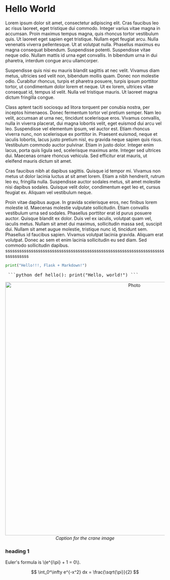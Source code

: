 # Hello World

Lorem ipsum dolor sit amet, consectetur adipiscing elit. Cras faucibus leo ac risus laoreet, eget tristique dui commodo. Integer varius vitae magna in accumsan. Proin maximus tempus magna, quis rhoncus tortor vestibulum quis. Ut laoreet eget sapien eget tristique. Nullam eget feugiat arcu. Nulla venenatis viverra pellentesque. Ut at volutpat nulla. Phasellus maximus eu magna consequat bibendum. Suspendisse potenti. Suspendisse vitae neque odio. Nullam mattis id urna eget convallis. In bibendum urna in dui pharetra, interdum congue arcu ullamcorper.

Suspendisse quis nisi eu mauris blandit sagittis at nec velit. Vivamus diam metus, ultricies sed velit non, bibendum mollis quam. Donec non molestie odio. Curabitur rhoncus, turpis et pharetra posuere, turpis ipsum porttitor tortor, ut condimentum dolor lorem et neque. Ut ex lorem, ultrices vitae consequat id, tempus id velit. Nulla vel tristique mauris. Ut laoreet magna dictum fringilla congue.

Class aptent taciti sociosqu ad litora torquent per conubia nostra, per inceptos himenaeos. Donec fermentum tortor vel pretium semper. Nam leo velit, accumsan at urna nec, tincidunt scelerisque eros. Vivamus convallis, nulla in viverra placerat, dui magna lobortis velit, eget euismod dui arcu vel leo. Suspendisse vel elementum ipsum, vel auctor est. Etiam rhoncus viverra nunc, non scelerisque ex porttitor in. Praesent euismod, neque et iaculis lobortis, lacus justo pretium nisl, eu gravida neque sapien quis risus. Vestibulum commodo auctor pulvinar. Etiam in justo dolor. Integer enim lacus, porta quis ligula sed, scelerisque maximus ante. Integer sed ultrices dui. Maecenas ornare rhoncus vehicula. Sed efficitur erat mauris, ut eleifend mauris dictum sit amet.

Cras faucibus nibh at dapibus sagittis. Quisque id tempor mi. Vivamus non metus ut dolor lacinia luctus at sit amet lorem. Etiam a nibh hendrerit, rutrum leo eu, fringilla nulla. Suspendisse auctor sodales metus, sit amet molestie nisi dapibus sodales. Quisque velit dolor, condimentum eget leo et, cursus feugiat ex. Aliquam vel vestibulum neque.

Proin vitae dapibus augue. In gravida scelerisque eros, nec finibus lorem molestie id. Maecenas molestie vulputate sollicitudin. Etiam convallis vestibulum urna sed sodales. Phasellus porttitor erat id purus posuere auctor. Quisque blandit ex dolor. Duis vel ex iaculis, volutpat quam vel, iaculis metus. Nullam sit amet dui maximus, sollicitudin massa sed, suscipit dui. Nullam sit amet augue molestie, tristique nunc id, tincidunt sem. Phasellus id faucibus sapien. Vivamus volutpat lacinia gravida. Aliquam erat volutpat. Donec ac sem et enim lacinia sollicitudin eu sed diam. Sed commodo sollicitudin dapibus. ssssssssssssssssssssssssssssssssssssssssssssssssssssssssssssssssssssssssssssss

```python
print("Hello!!!, Flask + Markdown!")
```

<pre markdown="1"> ```python def hello(): print("Hello, world!") ``` </pre> 

<p style="text-align:center;">
    <img src="/static/images/crane.jpg" alt="Photo" style="width:800px; height:auto;" />
    <br>
    <em>Caption for the crane image</em>
</p>

### heading 1

Euler's formula is \\(e^{i\pi} + 1 = 0\\).

$$
\int_0^\infty e^{-x^2} dx = \frac{\sqrt{\pi}}{2}
$$

